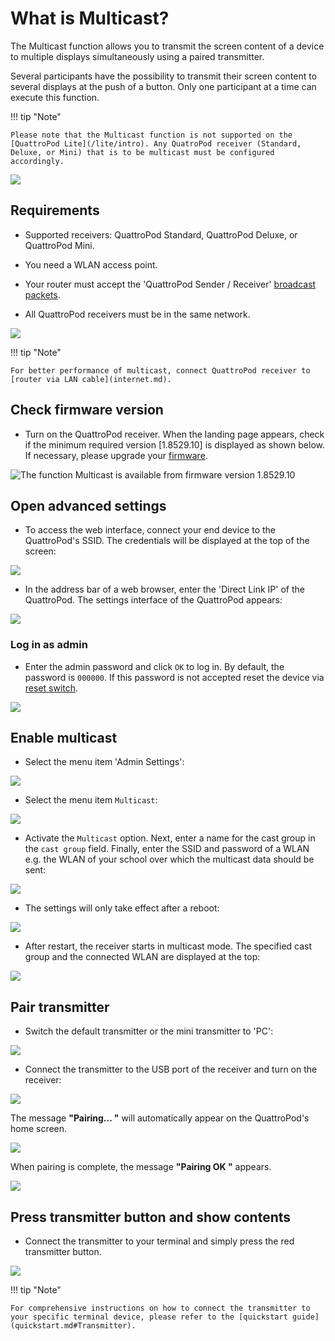# What is Multicast?

The Multicast function allows you to transmit the screen content of a device to multiple displays simultaneously using a paired transmitter. 

Several participants have the possibility to transmit their screen content to several displays at the push of a button. Only one participant at a time can execute this function.

!!! tip "Note"
    
	Please note that the Multicast function is not supported on the [QuattroPod Lite](/lite/intro). Any QuatroPod receiver (Standard, Deluxe, or Mini) that is to be multicast must be configured accordingly.
	
![](/assets/img/Multicast.png)

## Requirements

* Supported receivers: QuattroPod Standard, QuattroPod Deluxe, or QuattroPod Mini.

* You need a WLAN access point.

* Your router must accept the 'QuattroPod Sender / Receiver' [broadcast packets](/ports.md).

* All QuattroPod receivers must be in the same network.

![](/assets/img/Broadcast_Packets.png) 

!!! tip "Note"
    
	For better performance of multicast, connect QuattroPod receiver to [router via LAN cable](internet.md).
	
## Check firmware version

* Turn on the QuattroPod receiver. When the landing page appears, check if the minimum required version [1.8529.10] is displayed as shown below. If necessary, please upgrade your [firmware](firmware-upgrade.md).

![The function Multicast is available from firmware version 1.8529.10](/assets/img/quattropod.landingpage.fw.png)

## Open advanced settings

* To access the web interface, connect your end device to the QuattroPod's SSID. The credentials will be displayed at the top of the screen:

![](/assets/img/quattropod.ssid.connect.png)

* In the address bar of a web browser, enter the 'Direct Link IP' of the QuattroPod. The settings interface of the QuattroPod appears:

![](/assets/img/quattropod_directIP.connect.png)

### Log in as admin

* Enter the admin password and click `OK` to log in. By default, the password is `000000`. If this password is not accepted reset the device via [reset switch](reset.md#hardreset).

![](/assets/img/QuattroPod-Login.png)

## Enable multicast

* Select the menu item 'Admin Settings':

![](/assets/img/quattropod.select.admin.png)

* Select the menu item `Multicast`:

![](/assets/img/multicast_option.png)

* Activate the `Multicast` option. Next, enter a name for the cast group in the `cast group` field. Finally, enter the SSID and password of a WLAN e.g. the WLAN of your school over which the multicast data should be sent:

![](/assets/img/Cast-Group.png)

* The settings will only take effect after a reboot:

![](/assets/img/restart.png)

* After restart, the receiver starts in multicast mode. The specified cast group and the connected WLAN are displayed at the top:

![](/assets/img/Multicast_activated.png)

## Pair transmitter

* Switch the default transmitter or the mini transmitter to 'PC':

![](/assets/img/Transmitter_pair.png)

* Connect the transmitter to the USB port of the receiver and turn on the receiver:

![](/assets/img/Transmitter_pairing2.png)

The message **"Pairing... "** will automatically appear on the QuattroPod's home screen.

![](/assets/img/pairing.png)

When pairing is complete, the message **"Pairing OK "** appears.

![](/assets/img/pairing_ok.png)

## Press transmitter button and show contents

* Connect the transmitter to your terminal and simply press the red transmitter button. 

![](/assets/img/QSG-Mini.Transmitter.png)

!!! tip "Note"
    
	For comprehensive instructions on how to connect the transmitter to your specific terminal device, please refer to the [quickstart guide](quickstart.md#Transmitter).